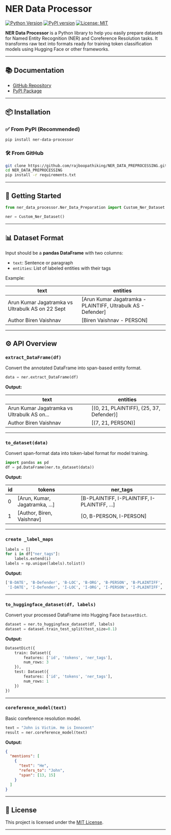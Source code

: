 # NER Data Processor

[![Python Version](https://img.shields.io/pypi/pyversions/ner-data-processor.svg)](https://pypi.org/project/ner-data-processor/)
[![PyPI version](https://badge.fury.io/py/ner-data-processor.svg)](https://pypi.org/project/ner-data-processor/)
[![License: MIT](https://img.shields.io/badge/License-MIT-yellow.svg)](https://opensource.org/licenses/MIT)

**NER Data Processor** is a Python library to help you easily prepare datasets for Named Entity Recognition (NER) and Coreference Resolution tasks. It transforms raw text into formats ready for training token classification models using Hugging Face or other frameworks.

---

## 📚 Documentation

- [GitHub Repository](https://github.com/rajboopathiking/ner-data-processor)
- [PyPI Package](https://pypi.org/project/ner-data-processor)

---

## 📦 Installation

### ✅ From PyPI (Recommended)

```bash
pip install ner-data-processor
```

### 🛠️ From GitHub

```bash
git clone https://github.com/rajboopathiking/NER_DATA_PREPROCESSING.git
cd NER_DATA_PREPROCESSING
pip install -r requirements.txt
```

---

## 🚀 Getting Started

```python
from ner_data_processor.Ner_Data_Preparation import Custom_Ner_Dataset

ner = Custom_Ner_Dataset()
```

---

## 📊 Dataset Format

Input should be a **pandas DataFrame** with two columns:
- `text`: Sentence or paragraph
- `entities`: List of labeled entities with their tags

Example:

| text | entities |
|------|----------|
| Arun Kumar Jagatramka vs Ultrabulk AS on 22 Sept | [Arun Kumar Jagatramka - PLAINTIFF, Ultrabulk AS - Defender] |
| Author Biren Vaishnav | [Biren Vaishnav - PERSON] |

---

## ⚙️ API Overview

### `extract_DataFrame(df)`

Convert the annotated DataFrame into span-based entity format.

```python
data = ner.extract_DataFrame(df)
```

**Output:**

| text | entities |
|------|----------|
| Arun Kumar Jagatramka vs Ultrabulk AS on... | [(0, 21, PLAINTIFF), (25, 37, Defender)] |
| Author Biren Vaishnav | [(7, 21, PERSON)] |

---

### `to_dataset(data)`

Convert span-format data into token-label format for model training.

```python
import pandas as pd
df = pd.DataFrame(ner.to_dataset(data))
```

**Output:**

| id | tokens | ner_tags |
|----|--------|----------|
| 0 | [Arun, Kumar, Jagatramka, ...] | [B-PLAINTIFF, I-PLAINTIFF, I-PLAINTIFF, ...] |
| 1 | [Author, Biren, Vaishnav] | [O, B-PERSON, I-PERSON] |

---

### `create _label_maps`

```python
labels = []
for i in df["ner_tags"]:
    labels.extend(i)
labels = np.unique(labels).tolist()
```

**Output:**

```python
['B-DATE', 'B-Defender', 'B-LOC', 'B-ORG', 'B-PERSON', 'B-PLAINTIFF',
 'I-DATE', 'I-Defender', 'I-LOC', 'I-ORG', 'I-PERSON', 'I-PLAINTIFF', 'O']
```

---

### `to_huggingface_dataset(df, labels)`

Convert your processed DataFrame into Hugging Face `DatasetDict`.

```python
dataset = ner.to_huggingface_dataset(df, labels)
dataset = dataset.train_test_split(test_size=0.1)
```

**Output:**

```python
DatasetDict({
    train: Dataset({
        features: ['id', 'tokens', 'ner_tags'],
        num_rows: 3
    }),
    test: Dataset({
        features: ['id', 'tokens', 'ner_tags'],
        num_rows: 1
    })
})
```

---

### `coreference_model(text)`

Basic coreference resolution model.

```python
text = "John is Victim. He is Innocent"
result = ner.coreference_model(text)
```

**Output:**

```json
{
  "mentions": [
    {
      "text": "He",
      "refers_to": "John",
      "span": [13, 15]
    }
  ]
}
```

---

## 🪪 License

This project is licensed under the [MIT License](https://opensource.org/licenses/MIT).

---
